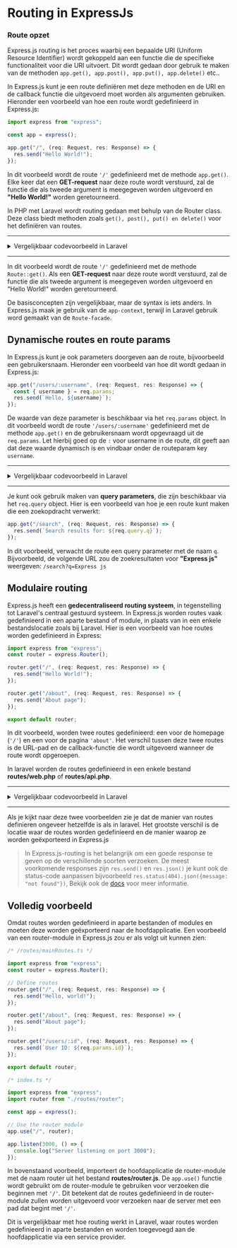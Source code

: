 # Routing in ExpressJs

### Route opzet

Express.js routing is het proces waarbij een bepaalde URI (Uniform Resource Identifier) wordt gekoppeld aan een functie die de specifieke functionaliteit voor die URI uitvoert. Dit wordt gedaan door gebruik te maken van de methoden `app.get(), app.post(), app.put(), app.delete()` etc..

In Express.js kunt je een route definiëren met deze methoden en de URI en de callback functie die uitgevoerd moet worden als argumenten gebruiken. Hieronder een voorbeeld van hoe een route wordt gedefinieerd in Express.js:

```javascript
import express from "express";

const app = express();

app.get("/", (req: Request, res: Response) => {
  res.send("Hello World!");
});
```

In dit voorbeeld wordt de route `'/'` gedefinieerd met de methode `app.get()`. Elke keer dat een **GET-request** naar deze route wordt verstuurd, zal de functie die als tweede argument is meegegeven worden uitgevoerd en **"Hello World!"** worden geretourneerd.

In PHP met Laravel wordt routing gedaan met behulp van de Router class. Deze class biedt methoden zoals `get(), post(), put() en delete()` voor het definiëren van routes.

<hr />
<details>
  <summary>Vergelijkbaar codevoorbeeld in Laravel</summary>

```php
Route::get("/", function () {
  return "Hello World!";
});

```

</details>
<hr />

In dit voorbeeld wordt de route `'/'` gedefinieerd met de methode `Route::get()`. Als een **GET-request** naar deze route wordt verstuurd, zal de functie die als tweede argument is meegegeven worden uitgevoerd en "Hello World!" worden geretourneerd.

De basisconcepten zijn vergelijkbaar, maar de syntax is iets anders. In Express.js maak je gebruik van de `app-context`, terwijl in Laravel gebruik word gemaakt van de `Route-facade`.

## Dynamische routes en route params

In Express.js kunt je ook parameters doorgeven aan de route, bijvoorbeeld een gebruikersnaam. Hieronder een voorbeeld van hoe dit wordt gedaan in Express.js:

```javascript
app.get("/users/:username", (req: Request, res: Response) => {
  const { username } = req.params;
  res.send(`Hello, ${username}`);
});
```

De waarde van deze parameter is beschikbaar via het `req.params` object.
In dit voorbeeld wordt de route `'/users/:username'` gedefinieerd met de methode `app.get()` en de gebruikersnaam wordt opgevraagd uit de `req.params`. Let hierbij goed op de `:` voor username in de route, dit geeft aan dat deze waarde dynamisch is en vindbaar onder de routeparam key `username`.

<hr />
<details>
  <summary>Vergelijkbaar codevoorbeeld in Laravel</summary>

```php
Route::get('/users/{username}', function($username) {
    return "Hello, ".$username;
});
```

</details>
<hr />

Je kunt ook gebruik maken van **query parameters**, die zijn beschikbaar via het `req.query` object. Hier is een voorbeeld van hoe je een route kunt maken die een zoekopdracht verwerkt:

```javascript
app.get("/search", (req: Request, res: Response) => {
  res.send(`Search results for: ${req.query.q}`);
});
```

In dit voorbeeld, verwacht de route een query parameter met de naam `q`. Bijvoorbeeld, de volgende URL zou de zoekresultaten voor **"Express js"** weergeven: `/search?q=Express js`

## Modulaire routing

Express.js heeft een **gedecentraliseerd routing systeem**, in tegenstelling tot Laravel's centraal gestuurd systeem. In Express.js worden routes vaak gedefinieerd in een aparte bestand of module, in plaats van in een enkele bestandslocatie zoals bij Laravel. Hier is een voorbeeld van hoe routes worden gedefinieerd in Express:

```javascript
import express from "express";
const router = express.Router();

router.get("/", (req: Request, res: Response) => {
  res.send("Hello World!");
});

router.get("/about", (req: Request, res: Response) => {
  res.send("About page");
});

export default router;
```

In dit voorbeeld, worden twee routes gedefinieerd: een voor de homepage (`'/'`) en een voor de pagina `'about'`. Het verschil tussen deze twee routes is de URL-pad en de callback-functie die wordt uitgevoerd wanneer de route wordt opgeroepen.

In laravel worden de routes gedefinieerd in een enkele bestand **routes/web.php** of **routes/api.php**.

<hr />
<details>
  <summary>Vergelijkbaar codevoorbeeld in Laravel</summary>

```php
Route::get('/', function () {
    return view('welcome');
});

Route::get('/about', function () {
    return view('about');
});

```

</details>
<hr />

Als je kijkt naar deze twee voorbeelden zie je dat de manier van routes definieren ongeveer hetzelfde is als in laravel. Het grootste verschil is de locatie waar de routes worden gedefinieerd en de manier waarop ze worden geëxporteerd in Express.js

> In Express.js-routing is het belangrijk om een goede response te geven op de verschillende soorten verzoeken. De meest voorkomende responses zijn `res.send()` en `res.json()` je kunt ook de status-code aanpassen bijvoorbeeld `res.status(404).json({message: "not found"})`, Bekijk ook de [docs] voor meer informatie.

## Volledig voorbeeld

Omdat routes worden gedefinieerd in aparte bestanden of modules en moeten deze worden geëxporteerd naar de hoofdapplicatie. Een voorbeeld van een router-module in Express.js zou er als volgt uit kunnen zien:

```javascript
/* /routes/mainRoutes.ts */

import express from "express";
const router = express.Router();

// Define routes
router.get("/", (req: Request, res: Response) => {
  res.send("Hello, world!");
});

router.get("/about", (req: Request, res: Response) => {
  res.send("About page");
});

router.get("/users/:id", (req: Request, res: Response) => {
  res.send(`User ID: ${req.params.id}`);
});

export default router;
```

```javascript
/* index.ts */

import express from "express";
import router from "./routes/router";

const app = express();

// Use the router module
app.use("/", router);

app.listen(3000, () => {
  console.log("Server listening on port 3000");
});
```

In bovenstaand voorbeeld, importeert de hoofdapplicatie de router-module met de naam router uit het bestand **routes/router.js**. De `app.use()` functie wordt gebruikt om de router-module te gebruiken voor verzoeken die beginnen met `'/'`. Dit betekent dat de routes gedefinieerd in de router-module zullen worden uitgevoerd voor verzoeken naar de server met een pad dat begint met `'/'`.

Dit is vergelijkbaar met hoe routing werkt in Laravel, waar routes worden gedefinieerd in aparte bestanden en worden toegevoegd aan de hoofdapplicatie via een service provider.

[docs]: https://expressjs.com/en/5x/api.html#res
